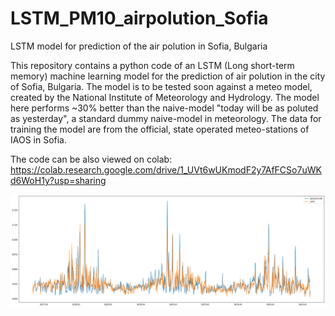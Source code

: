 # LSTM_PM10_airpolution_Sofia
LSTM model for prediction of the air polution in Sofia, Bulgaria

This repository contains a python code of an LSTM (Long short-term memory) machine learning model for the prediction of air polution in the city of Sofia, Bulgaria.
The model is to be tested soon against a meteo model, created by the National Institute of Meteorology and Hydrology. The model here performs ~30% better than the
naive-model "today will be as poluted as yesterday", a standard dummy naive-model in meteorology. The data for training the model are from the official, state
operated meteo-stations of IAOS in Sofia.

The code can be also viewed on colab: https://colab.research.google.com/drive/1_UVt6wUKmodF2y7AfFCSo7uWKd6WoH1y?usp=sharing

![alt text](https://github.com/Nestak2/LSTM_PM10_airpolution_Sofia/blob/main/LSTM_P10_Sofia_readme.png)
